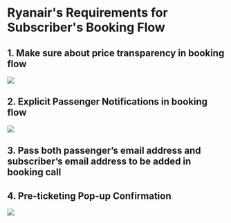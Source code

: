 # Ryanair's Requirements for Subscriber's Booking Flow 

## 1. Make sure about price transparency in booking flow

![](../../.gitbook/assets/price_transparency_fr.png)

## 2. Explicit Passenger Notifications in booking flow​

![](../../.gitbook/assets/passenger_notification_fr.png)

## 3. Pass both passenger’s email address and subscriber’s email address to be added in booking call​

## 4. Pre-ticketing Pop-up Confirmation​

![](../../.gitbook/assets/pre-ticketing_pop-up_confirmation_fr.png)
